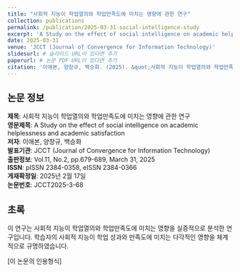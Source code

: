 ```yaml
---
title: "사회적 지능이 학업열의와 학업만족도에 미치는 영향에 관한 연구"
collection: publications
permalink: /publication/2025-03-31-social-intelligence-study
excerpt: 'A Study on the effect of social intelligence on academic helplessness and academic satisfaction'
date: 2025-03-31
venue: 'JCCT (Journal of Convergence for Information Technology)'
slidesurl: # 슬라이드 URL이 있다면 추가
paperurl: # 논문 PDF URL이 있다면 추가
citation: '이애본, 양창규, 백승화. (2025). &quot;사회적 지능이 학업열의와 학업만족도에 미치는 영향에 관한 연구.&quot; <i>JCCT</i>. Vol.11, No.2, pp.679-689.'
---
```


## 논문 정보

**제목**: 사회적 지능이 학업열의와 학업만족도에 미치는 영향에 관한 연구  
**영문제목**: A Study on the effect of social intelligence on academic helplessness and academic satisfaction  
**저자**: 이애본, 양창규, 백승화  
**발표기관**: JCCT (Journal of Convergence for Information Technology)  
**출판정보**: Vol.11, No.2, pp.679-689, March 31, 2025  
**ISSN**: pISSN 2384-0358, eISSN 2384-0366  
**게재확정일**: 2025년 2월 17일  
**논문번호**: JCCT2025-3-68  

## 초록

이 연구는 사회적 지능이 학업열의와 학업만족도에 미치는 영향을 실증적으로 분석한 연구입니다. 학습자의 사회적 지능이 학업 성과와 만족도에 미치는 다각적인 영향을 체계적으로 규명하였습니다.

[이 논문의 인용형식]